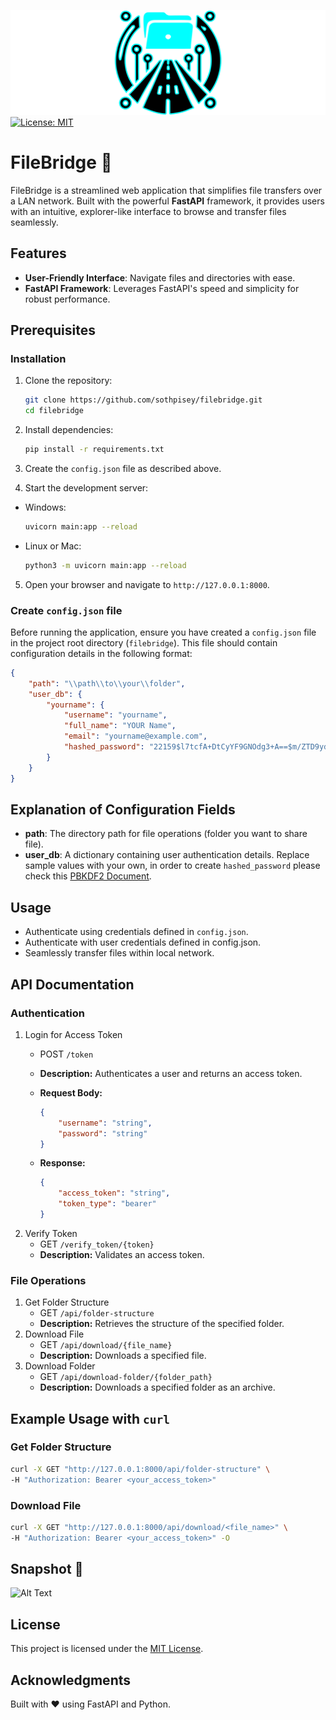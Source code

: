 ![FileBridge Logo](/docs/media/filebridge.png)
[![License: MIT](https://img.shields.io/badge/License-MIT-yellow.svg)](https://raw.githubusercontent.com/sothpisey/filebridge/refs/heads/main/LICENSE)

# FileBridge 📂
FileBridge is a streamlined web application that simplifies file transfers over a LAN network. Built with the powerful **FastAPI** framework, it provides users with an intuitive, explorer-like interface to browse and transfer files seamlessly.

## Features
* **User-Friendly Interface**: Navigate files and directories with ease.
* **FastAPI Framework**: Leverages FastAPI's speed and simplicity for robust performance.

## Prerequisites
### Installation

1. Clone the repository:

    ```bash
    git clone https://github.com/sothpisey/filebridge.git
    cd filebridge
    ```

2. Install dependencies:

    ```bash
    pip install -r requirements.txt
    ```

3. Create the `config.json` file as described above.

4. Start the development server:
* Windows:
    ```bash
    uvicorn main:app --reload
    ```
    
* Linux or Mac:
    ```bash
    python3 -m uvicorn main:app --reload
    ```

5. Open your browser and navigate to `http://127.0.0.1:8000`.

### Create `config.json` file
Before running the application, ensure you have created a `config.json` file in the project root directory (`filebridge`). This file should contain configuration details in the following format:

```json
{
    "path": "\\path\\to\\your\\folder",
    "user_db": {
        "yourname": {
            "username": "yourname", 
            "full_name": "YOUR Name", 
            "email": "yourname@example.com",
            "hashed_password": "22159$l7tcfA+DtCyYF9GNOdg3+A==$m/ZTD9ydtO6sDpaeodSMzhHZ4lJsGoMb9xNq+dBXCtQ="
        }
    }
}
```

## Explanation of Configuration Fields
* **path**: The directory path for file operations (folder you want to share file).
* **user_db**: A dictionary containing user authentication details. Replace sample values with your own, in order to create `hashed_password` please check this [PBKDF2 Document](/docs/password_hashing_algorithm.md).

## Usage

* Authenticate using credentials defined in `config.json`.
* Authenticate with user credentials defined in config.json.
* Seamlessly transfer files within local network.

## API Documentation
### Authentication
1. Login for Access Token
    * POST `/token`
    * **Description:** Authenticates a user and returns an access token.
    * **Request Body:**
 
        ```json
        {
            "username": "string",
            "password": "string"
        }
        ```
    * **Response:**

        ```json
        {
            "access_token": "string",
            "token_type": "bearer"
        }
        ```
2. Verify Token
    * GET `/verify_token/{token}`
    * **Description:** Validates an access token.
### File Operations
1. Get Folder Structure
    * GET `/api/folder-structure`
    * **Description:** Retrieves the structure of the specified folder.
2. Download File
    * GET `/api/download/{file_name}`
    * **Description:** Downloads a specified file.
3. Download Folder
    * GET `/api/download-folder/{folder_path}`
    * **Description:** Downloads a specified folder as an archive.

## Example Usage with `curl`
### Get Folder Structure
```bash
curl -X GET "http://127.0.0.1:8000/api/folder-structure" \
-H "Authorization: Bearer <your_access_token>"
```
### Download File
```bash
curl -X GET "http://127.0.0.1:8000/api/download/<file_name>" \
-H "Authorization: Bearer <your_access_token>" -O
```

## Snapshot :robot:
![Alt Text](/docs/media/output.gif)

## License
This project is licensed under the [MIT License](/LICENSE).


## Acknowledgments
Built with ❤️ using FastAPI and Python.